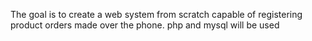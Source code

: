 The goal is to create a web system from scratch capable of registering product orders made over the phone.
php and mysql will be used
